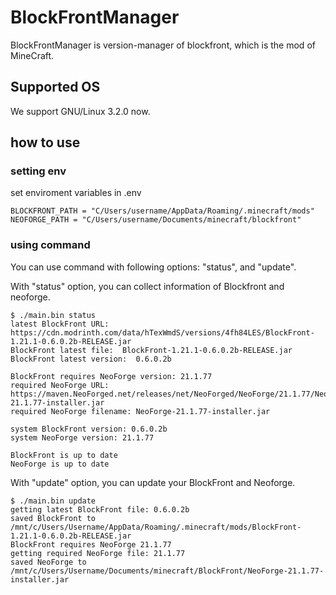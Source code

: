 # BlockFrontManager
BlockFrontManager is version-manager of blockfront, which is the mod of MineCraft.

## Supported OS
We support GNU/Linux 3.2.0 now.

## how to use
### setting env
set enviroment variables in .env 
```
BLOCKFRONT_PATH = "C/Users/username/AppData/Roaming/.minecraft/mods"
NEOFORGE_PATH = "C/Users/username/Documents/minecraft/blockfront"
```

### using command
You can use command with following options: "status", and "update".

With "status" option, you can collect information of Blockfront and neoforge.
```
$ ./main.bin status
latest BlockFront URL: https://cdn.modrinth.com/data/hTexWmdS/versions/4fh84LES/BlockFront-1.21.1-0.6.0.2b-RELEASE.jar
BlockFront latest file:  BlockFront-1.21.1-0.6.0.2b-RELEASE.jar
BlockFront latest version:  0.6.0.2b

BlockFront requires NeoForge version: 21.1.77
required NeoForge URL: https://maven.NeoForged.net/releases/net/NeoForged/NeoForge/21.1.77/NeoForge-21.1.77-installer.jar
required NeoForge filename: NeoForge-21.1.77-installer.jar

system BlockFront version: 0.6.0.2b
system NeoForge version: 21.1.77

BlockFront is up to date
NeoForge is up to date
```

With "update" option, you can update your BlockFront and Neoforge.
```
$ ./main.bin update
getting latest BlockFront file: 0.6.0.2b
saved BlockFront to /mnt/c/Users/Username/AppData/Roaming/.minecraft/mods/BlockFront-1.21.1-0.6.0.2b-RELEASE.jar
BlockFront requires NeoForge 21.1.77
getting required NeoForge file: 21.1.77
saved NeoForge to /mnt/c/Users/Username/Documents/minecraft/BlockFront/NeoForge-21.1.77-installer.jar
```